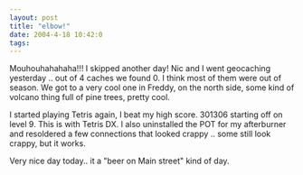 ```yaml
---
layout: post
title: "elbow!"
date: 2004-4-18 10:42:0
tags: 
---
```


Mouhouhahahaha!!! I skipped another day! Nic and I went geocaching yesterday .. out of 4 caches we found 0. I think most of them were out of season. We got to a very cool one in Freddy, on the north side, some kind of volcano thing full of pine trees, pretty cool.

I started playing Tetris again, I beat my high score. 301306 starting off on level 9. This is with Tetris DX. I also uninstalled the POT for my afterburner and resoldered a few connections that looked crappy .. some still look crappy, but it works.

Very nice day today.. it a "beer on Main street" kind of day.

